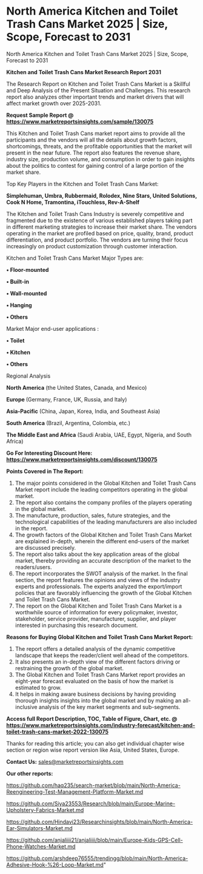 # North America Kitchen and Toilet Trash Cans Market 2025 | Size, Scope, Forecast to 2031
 North America Kitchen and Toilet Trash Cans Market 2025 | Size, Scope, Forecast to 2031

<strong>Kitchen and Toilet Trash Cans Market Research Report 2031</strong>

The Research Report on Kitchen and Toilet Trash Cans Market is a Skillful and Deep Analysis of the Present Situation and Challenges. This research report also analyzes other important trends and market drivers that will affect market growth over 2025-2031.

<strong>Request Sample Report @ <a href=https://www.marketreportsinsights.com/sample/130075>https://www.marketreportsinsights.com/sample/130075</a></strong>

This Kitchen and Toilet Trash Cans market report aims to provide all the participants and the vendors will all the details about growth factors, shortcomings, threats, and the profitable opportunities that the market will present in the near future. The report also features the revenue share, industry size, production volume, and consumption in order to gain insights about the politics to contest for gaining control of a large portion of the market share.

Top Key Players in the Kitchen and Toilet Trash Cans Market:

<strong>Simplehuman, Umbra, Rubbermaid, Rolodex, Nine Stars, United Solutions, Cook N Home, Tramontina, iTouchless, Rev-A-Shelf</strong>

The Kitchen and Toilet Trash Cans Industry is severely competitive and fragmented due to the existence of various established players taking part in different marketing strategies to increase their market share. The vendors operating in the market are profiled based on price, quality, brand, product differentiation, and product portfolio. The vendors are turning their focus increasingly on product customization through customer interaction.

Kitchen and Toilet Trash Cans Market Major Types are:

<strong>• Floor-mounted

• Built-in

• Wall-mounted

• Hanging

• Others</strong>

Market Major end-user applications :

<strong>• Toilet

• Kitchen

• Others</strong>

Regional Analysis

</u><strong><b>North America</b></strong> (the United States, Canada, and Mexico)

<strong><b>Europe </b></strong>(Germany, France, UK, Russia, and Italy)

<strong><b>Asia-Pacific</b></strong> (China, Japan, Korea, India, and Southeast Asia)

<strong><b>South America</b></strong> (Brazil, Argentina, Colombia, etc.)

<strong><b>The Middle East and Africa</b></strong> (Saudi Arabia, UAE, Egypt, Nigeria, and South Africa)

<strong>Go For Interesting Discount Here: <a href=https://www.marketreportsinsights.com/discount/130075>https://www.marketreportsinsights.com/discount/130075</a></strong>

<strong>Points Covered in The Report:</strong>
<ol>
  <li>The major points considered in the Global Kitchen and Toilet Trash Cans Market report include the leading competitors operating in the global market.</li>
  <li>The report also contains the company profiles of the players operating in the global market.</li>
  <li>The manufacture, production, sales, future strategies, and the technological capabilities of the leading manufacturers are also included in the report.</li>
  <li>The growth factors of the Global Kitchen and Toilet Trash Cans Market are explained in-depth, wherein the different end-users of the market are discussed precisely.</li>
  <li>The report also talks about the key application areas of the global market, thereby providing an accurate description of the market to the readers/users.</li>
  <li>The report incorporates the SWOT analysis of the market. In the final section, the report features the opinions and views of the industry experts and professionals. The experts analyzed the export/import policies that are favorably influencing the growth of the Global Kitchen and Toilet Trash Cans Market.</li>
  <li>The report on the Global Kitchen and Toilet Trash Cans Market is a worthwhile source of information for every policymaker, investor, stakeholder, service provider, manufacturer, supplier, and player interested in purchasing this research document.</li>
</ol>
<strong>Reasons for Buying Global Kitchen and Toilet Trash Cans Market Report:</strong>

<ol>
  <li>The report offers a detailed analysis of the dynamic competitive landscape that keeps the reader/client well ahead of the competitors.</li>
  <li>It also presents an in-depth view of the different factors driving or restraining the growth of the global market.</li>
  <li>The Global Kitchen and Toilet Trash Cans Market report provides an eight-year forecast evaluated on the basis of how the market is estimated to grow.</li>
  <li>It helps in making aware business decisions by having providing thorough insights insights into the global market and by making an all-inclusive analysis of the key market segments and sub-segments.</li>
</ol>
<strong>Access full Report Description, TOC, Table of Figure, Chart, etc. @ <a href=https://www.marketreportsinsights.com/industry-forecast/kitchen-and-toilet-trash-cans-market-2022-130075>https://www.marketreportsinsights.com/industry-forecast/kitchen-and-toilet-trash-cans-market-2022-130075</a></strong>


Thanks for reading this article; you can also get individual chapter wise section or region wise report version like Asia, United States, Europe.

<strong>Contact Us:</strong>
sales@marketreportsinsights.com

<strong>Our other reports:</strong>

<a href=https://github.com/haq235/search-market/blob/main/North-America-Reengineering-Test-Management-Platform-Market.md>https://github.com/haq235/search-market/blob/main/North-America-Reengineering-Test-Management-Platform-Market.md</a>

<a href=https://github.com/Siya23553/Research/blob/main/Europe-Marine-Upholstery-Fabrics-Market.md>https://github.com/Siya23553/Research/blob/main/Europe-Marine-Upholstery-Fabrics-Market.md</a>

<a href=https://github.com/Hindavi23/Researchinsights/blob/main/North-America-Ear-Simulators-Market.md>https://github.com/Hindavi23/Researchinsights/blob/main/North-America-Ear-Simulators-Market.md</a>

<a href=https://github.com/anjaliiii21/anjaliiii/blob/main/Europe-Kids-GPS-Cell-Phone-Watches-Market.md>https://github.com/anjaliiii21/anjaliiii/blob/main/Europe-Kids-GPS-Cell-Phone-Watches-Market.md</a>

<a href=https://github.com/arshdeep76555/trendingg/blob/main/North-America-Adhesive-Hook-%26-Loop-Market.md>https://github.com/arshdeep76555/trendingg/blob/main/North-America-Adhesive-Hook-%26-Loop-Market.md</a>"
